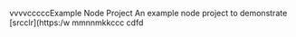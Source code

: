 vvvvcccccExample Node Project
An example node project to demonstrate [srcclr](https:/w
mmnnmkkccc
   cdfd
